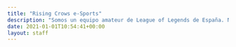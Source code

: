 ```yaml
---
title: "Rising Crows e-Sports"
description: "Somos un equipo amateur de League of Legends de España. Nuestro objetivo es mejorar día a día."
date: 2021-01-01T10:54:41+00:00
layout: staff
---
```

